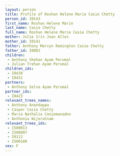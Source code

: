 ```yaml
---
layout: person
title: Profile of Roshan Helene Marie Casie Chetty
person_id: I0143
first_name: Roshan Helene Marie
last_name: Casie Chetty
full_name: Roshan Helene Marie Casie Chetty
mother: Julie Iris Joan Alles
mother_id: I0141
father: Anthony Mervyn Remington Casie Chetty
father_id: I0003
children:
 - Anthony Shehan Ayam Perumal
 - Julian Trehan Ayam Perumal
children_ids:
 - I0430
 - I0431
partners:
 - Anthony Selva Ayam Perumal
partner_ids:
 - I0423
relevant_trees_names:
 - Anthony Anandappa
 - Casper Casie Chetty
 - Maria Nathalia Canjemanaden
 - Anthonia Wijeratnam
relevant_trees_ids:
 - I500013
 - I500097
 - I0112
 - I500100
sex: F
---
```


